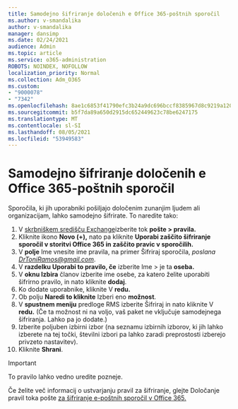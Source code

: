 ```yaml
---
title: Samodejno šifriranje določenih e Office 365-poštnih sporočil
ms.author: v-smandalika
author: v-smandalika
manager: dansimp
ms.date: 02/24/2021
audience: Admin
ms.topic: article
ms.service: o365-administration
ROBOTS: NOINDEX, NOFOLLOW
localization_priority: Normal
ms.collection: Adm_O365
ms.custom:
- "9000078"
- "7342"
ms.openlocfilehash: 8ae1c6853f41790efc3b24a9dc696bccf8385967d8c9219a1200e287e6ce32a1
ms.sourcegitcommit: b5f7da89a650d2915dc652449623c78be6247175
ms.translationtype: MT
ms.contentlocale: sl-SI
ms.lasthandoff: 08/05/2021
ms.locfileid: "53949583"
---
```

# <a name="automatically-encrypt-certain-office-365-email-messages"></a>Samodejno šifriranje določenih e Office 365-poštnih sporočil

Sporočila, ki jih uporabniki pošiljajo določenim zunanjim ljudem ali organizacijam, lahko samodejno šifrirate. To naredite tako:

1. V [skrbniškem središču Exchange](https://outlook.office365.com/ecp/)izberite tok **pošte > pravila.** 
2. Kliknite ikono **Novo (+),** nato pa kliknite **Uporabi zaščito šifriranje sporočil v storitvi Office 365 in zaščito pravic v sporočilih.**
3. V **polje** Ime vnesite ime pravila, na primer Šifriraj sporočila, *poslana DrToniRamos@gmail.com*.
4. V **razdelku Uporabi to pravilo, če** izberite Ime > je ta **oseba.** 
5. V **oknu Izbira** članov izberite ime osebe, za katero želite uporabiti šifrirno pravilo, in nato kliknite **dodaj**. 
6. Ko dodate uporabnike, kliknite V **redu.**
7. Ob polju **Naredi to kliknite** Izberi eno **možnost**. 
8. V **spustnem meniju** predloge RMS izberite Šifriraj in nato kliknite V **redu.**  (Če ta možnost ni na voljo, vaš paket ne vključuje samodejnega šifriranja. Lahko pa jo dodate.)
9. Izberite poljuben izbirni izbor (na seznamu izbirnih izborov, ki jih lahko izberete na tej točki, številni izbori pa lahko zaradi preprostosti izberejo privzeto nastavitev).
10. Kliknite **Shrani**.

> [!IMPORTANT]
> To pravilo lahko vedno uredite pozneje.

Če želite več informacij o ustvarjanju pravil za šifriranje, glejte Določanje pravil toka pošte [za šifriranje e-poštnih sporočil v Office 365.](https://docs.microsoft.com/microsoft-365/compliance/define-mail-flow-rules-to-encrypt-email)

